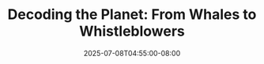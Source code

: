 ---
date: 2025-07-08T04:55:00-08:00
title: "Decoding the Planet: From Whales to Whistleblowers"
ogtitle: "Decoding the Planet: From Whales to Whistleblowers"
description: "AI may be able to talk to animals, but at what cost to the planet. Who is making those decisions, and why it matters."
ogdescription: "AI may be able to talk to animals, but at what cost to the planet. Who is making those decisions, and why it matters."
number: 54
season: 8
seasonepisode: 4
url: /season8/episode4/
aliases:
- /season8/decoding-the-planet-from-whales-to-whistleblowers/
embed: "effaa8fc-95cf-41c7-9fa8-28976fa269c3"
mp3: "https://afp-940950-injected.calisto.simplecastaudio.com/9b52b824-909f-4be5-aaf0-10f9e93c7818/episodes/effaa8fc-95cf-41c7-9fa8-28976fa269c3/audio/128/default.mp3?awCollectionId=9b52b824-909f-4be5-aaf0-10f9e93c7818&awEpisodeId=effaa8fc-95cf-41c7-9fa8-28976fa269c3&nocache"
categories: "episodes"
host: "Bridget Todd"
shownotes: |
  AI may be able to talk to animals, but at what cost to the planet. Who is making those decisions, and why it matters. From decoding whale language to protecting our oceans from unchecked offshore drilling, Bridget Todd talks to visionaries seeking to preserve our beautiful, fragile world.

  **[Holly Alpine](https://www.linkedin.com/in/hollyalpine/)** left her job with Microsoft over the company's role in providing fossil fuel companies with AI tools that could accelerate their production of oil and gas.

  As the AI and climate lead at **[Hugging Face](https://huggingface.co/)**, a platform for sharing open-source AI models, **[Sasha Luccioni](https://www.linkedin.com/in/sashaluccioniphd/)** calls for more transparency from tech companies about how much energy it takes to power AI.

  **[Aza Raskin](https://x.com/aza)**, co-founder and president of the **[Earth Species Project](https://www.earthspecies.org/)**, explains why using AI to decode animal communication could be the key to protecting our planet.

transcript: |
  **Bridget Todd:** Hey everyone, I'm Bridget Todd and this is IRL --- the award-winning podcast brought to you by Mozilla Foundation with PRX. And you know something, I'm kind of getting a little worried about the climate impacts of AI. Listen up.

  **Aza Raskin:** The Hello in Humpback Whale - it's called a whoop call. Sounds a little bit like, Pbbbbt. When you get really good, apparently you can also say your name while saying your hello, but all I've got is Pbbbt.

  **Bridget Todd:** That's pbbbbt - better known as Aza Raskin, co-founder of the Earth Species project. He's using AI to understand how animals communicate. More from Aza in a bit.

  **Holly Alpine**: My name is Holly Alpine. I am ex Microsoft and currently building a coalition about the intersection of big tech and big oil.

  **Bridget Todd:** You may have heard of Holly Alpine. She used to work for Microsoft. She was the Head of Datacenter Community Environmental Sustainability and Employee Engagement. It was a big title. And a big job. But last year she quit. Then she went public with her ethical concerns about Microsoft's support for the oil and gas industry. Holly has been called a whistle-blower and an activist. And it's not that Holly's down on technology. She actually loves it. You can really hear that when she talks about moving through MIcrosoft's ranks to become a leader within the company.

  **Holly Alpine:** I had a fantastic time working for Microsoft for the vast majority of my time there. I have such respect for the company. So I was an energy analyst for a couple of years and that was fantastic to see this huge growth in the data center space and kind of how Microsoft was managing energy to try to power these massive, massive data centers.

  **Bridget Todd:** Holly worked with communities around some of Microsoft's data centers.

  **Holly Alpine:** I proposed a new program, which I ended up founding and developing over the next six years on a program to invest in sustainability projects into those communities. I led that for many years as my day job. And absolutely loved it.

  **Bridget Todd:** Two areas in particular were a big focus.

  **Holly Alpine:** So urban forestry, that's supporting planting and protection of existing trees in urban environments. Trees are so important for local communities in so many different ways. And then of course, ecological restoration as well.

  **Bridget Todd**: It's funny that you say this. I care quite a bit about the tree canopy in my community and all the things you said, right? It's an equity issue. It's an environmental issue. It's a crime issue because when there's less of a tree canopy, crime is, in those areas, crime is worse - It's a whole thing with me, so I'm happy to hear you say this. But I say that to say that your passion and concern and care around sustainability and the environment is palpable, like I can hear it in your voice when you're speaking about it. And I wonder, was there a moment where within Microsoft, your perspective shifted on AI and Microsoft's climate commitments, where you were like, something needs to change. I'm not feeling good about these commitments and what they're saying versus what they're doing.

  **Holly Alpine:** Absolutely. There's a LinkedIn article that was published by a Microsoft employee talking about how with Azure, the future of oil and gas exploration and production is brighter than ever. That really resonated with me because I did not want to be part of a company that was helping the oil and gas industry have a future that is brighter than ever.

  **Bridget Todd:** So can you help us understand how exactly generative AI is used? You know, it's not, we're not talking about oil executives having conversations with chatbots, right?

  **Holly Alpine:** Correct. AI can, or advanced technology can be used in a few different ways, but a lot of it is around these large, large data sets that really cannot be used by a human effectively. And so this can be fed into an artificial intelligence to be able to analyze vast amounts of data. And so some of the things that are being used for, would be to find new hydrocarbon reserves quicker. So for example, mapping the entire ocean floor is a great example of how this technology is used. That's not something that a human being would generally be able to analyze. Um, but with these advanced technologies, they can map the entire ocean floor to find these previously inaccessible reserves. They can find more wells. They can enhance the recovery of their existing reservoirs. They also have insights into new revenue models so they can increase profits. So these are things that these advanced technologies are able to do.

  **Bridget Todd:** Just to help me get a sense of the scope of what we're talking about, like, do you have some of your favorite facts or figures about the climate impact that can help folks understand, like, the scale and the magnitude that we're talking about?

  **Holly Alpine:** Yeah, I mean, one of the big ones is around the $1.4 billion potential revenue increase for Exxon Mobil from Microsoft's AI tools. And this is from Microsoft's AI tools.

  **Bridget Todd:** In an article in the Atlantic magazine last September, tech journalist Karen Hao wrote that she had accessed a slide deck from 2022 with an analysis that showed how Microsoft's tools could allow ExxonMobil to increase its annual revenue by $1.4 billion dollars. Karen also said the analysis showed that $600 million dollars of that revenue could come from optimizing ExxonMobil's drilling. It's hard to wrap your mind around those numbers.

  **Holly Alpine:** It's really hard to get your head around. And what a lot of people gravitate to and what we're really seeing now is when we think about AI and sustainability and, you know, Earth impacts, a lot of people gravitate towards the impacts of the data centers themselves and the energy use and the water use. Definitely important. This is a separate topic though on what these advanced technologies are being used to do and that's what our focus is and we believe it's extremely important and it's somehow being skipped over in a lot of these discussions on AI.

  **Bridget Todd:** At first, Holly tried pushing for change from within Microsoft. She co-founded an employee group promoting sustainability. And it grew to over 10,000 employees, all of whom wanted to be more engaged in climate issues and solutions.

  **Holly Alpine:** So within Microsoft, we wrote a memo highlighting our concerns. We were very explicit with some recommendations that were well thought out and Microsoft actually really largely agreed with but they made some promises in that initial meeting that also never came to fruition. We had many discussions with the whole employee community. We had hundreds of people on the calls where we facilitated these discussions and brought up employee concerns and that's where we got a lot of those commitments. And I think it just took a few years of that and we really tried as hard as we felt like we could internally before really realizing that internal only was not going to be enough.

  **Bridget Todd:** So after 10 years at Microsoft, Holly faced a moment of truth about what she could accomplish from within. Her final decision: leave her dream job.

  **Holly Alpine:** It was definitely tough. I loved my team and I loved the work I was doing, but you know, deep down I always had a bit of concerns about how at the end of the day the purpose of a corporation is to generate value for shareholders.

  **Sasha Luccioni:** There are lots of people that care about sustainability, that care about ethics inside big tech companies, but it's really hard to operationalize these intentions when decisions are made because they are driven by the profit model of the company.

  **Bridget Todd:** That's Sasha Luccioni Luccioni. She's the AI and Climate Lead at Hugging Face, a platform for building, training, and deploying machine learning models. And while Holly Alpine focuses on the output of AI and its impact on the environment, a big part of Sasha's focus is on the energy input. Just how much energy does it take to power AI?

  The fact is, we don't really know.

  **Sasha Luccioni:** So, for example, we don't have any numbers for Chat GPT, we don't have any numbers for Claude. We're operating with a bunch of kind of hearsay. People say that this is this kind of model. People say that chat GPT is this energy intensive, but we don't know. And so for me, it's like,as long as we're operating in a structure, right, where we don't have any details about these models, we can't essentially be sustainably minded. But once, for example, regulators or, or users themselves say, Hey, we're not using this technology unless you give us this information, like each one of my queries on average, how much energy does it use or how much CO2 does it emit - like, I think that that's the information that we need in order to make the choices, because otherwise we're just comparing, I don't know, like apples and giraffes. Like we don't even know what orders of magnitude. And also the problem is that like most of these systems are not single models anymore. They're kind of pipelines of different components. And so we don't even know what we're using. We don't know what the safety mechanisms are. We don't know if a model changed or not. We don't know if there's some kind of filters, we don't know any, any of it. And so the first step would be more transparency. And then you can talk about sustainability.

  **Bridget Todd:** So that's the business side of the equation, but what about the users? Sasha says we need to think about how we're contributing to the energy consumption of AI.

  **Sasha Luccioni:** What I'm hearing more and more is that people have ChatGPT or Claude or whatever other LLM open on their desktop all the time. And so they just go to it for any kind of tasks, for example, calculating some math problems. And so in that case, it really doesn't make sense because it's orders of magnitude. It's like 10,000 times more energy, if I had to put a number on it, than kind of a solar powered small handheld calculator, and that just doesn't make any sense. But if you're doing something that's, you know, writing a haiku about the beauty of Canadian winters, like maybe that's something that you can't do with any other technology but I think it's worth kind of having this reflection, like, do you need to use Siri for a grocery list? Or can you have a paper and pen or, you know, something put up on your fridge or even on your phone locally as a notepad thing? So, I mean, it's all about tasks and trade-offs. And I think the more that people start having these reflections, the less we're going to see kind of these superfluous uses of AI.

  **Bridget Todd:** Reflecting on tasks and trade-offs. For Sasha - that means forget the grocery lists. Save the AI power for more important things. Like solving big problems using as little energy as possible. For example, at an AI summit in Paris a few months ago, attendees were challenged to use AI to come up with a way to detect forest fires.

  **Sasha Luccioni:** Yeah, so one of the tasks was using images gathered by CCTV cameras of essentially forests in France. And forest fires are a huge problem in France, like in many places. And the goal is to use these kind of low energy CCTV cameras with on-device AI systems in order to detect not wildfires, but the plumes of smoke before the wildfires happen. And the goal is that they're going to be kind of scanning forests in real time. And then once they detect that initial kind of smoke, then firefighters will get dispatched before it becomes a fire and before it gets out of hand. And of course, AI is well suited for that.

  **Bridget Todd:** More after a quick break. And we're back. Shouldn't the fundamental point of AI be to solve big problems like wildfires? And find ways to help the planet? That lofty goal is something Aza Raskin Raskin holds close to his heart.

  **Bridget Todd:** Aza, thank you so much for being here. I'm so excited to talk to you.

  **Aza Raskin:** Oh, thank you so much. I'm so excited for this conversation.

  **Bridget Todd:** Aza Raskin Raskin - inventor of infinite scroll, is a writer, entrepreneur, inventor, and interface designer. And as co-founder of the Earth Species Project, he wants AI to help us do something extraordinary for the planet: understand and learn from animals.

  **Bridget Todd:** So Aza Raskin, how did this project come to be in the first place?

  **Aza Raskin:** Uh, well, many, many years ago, uh, I heard an NPR story about gelada monkeys, and I didn't know anything about them. They live in the Ethiopian highlands, and they have these large family groups of 1,000 to 2,000. And what's interesting is they sound sort of like women and children babbling when they speak, and in fact, the researchers sort of like swear that the geladas talk about them behind their backs, which, you know, it's probably true.

  **Bridget Todd:** They're gossips?

  **Aza Raskin:** They're gossips, exactly. And what I found so interesting was that this researcher said they have a very large vocabulary, one of the largest in the primate community. But we don't know what they're saying. And she was out there with a hand recorder and a hand transcriber trying to figure out what they're saying. And the thought in my mind was, well, shouldn't we be using, you know, machine learning and AI and large scale microphone arrays to figure this out? But back then, this was, you know, 2013. AI couldn't do something that human beings couldn't already do. It couldn't translate a language without a Rosetta Stone. And every year, I would check back in. Can we translate a language even if we don't have any examples of translation? And every year, the answer was no, no, no, until 2017. That year, the AI community figured out how to translate between human languages without any examples, without any Rosetta Stone, just by matching the shape of language. And I can describe a little bit of what that means. But that was the moment - it was like, it's time to start. And so that's when I started Earth Species with, uh, Britt Selvitelle, who's my original co-founder, eventually Katie Zacarian, who's now our CEO, joined as co-founder. We spent the first, really, three years just listening and learning and going out to the Congo rainforest or up to Alaska to work with biologists and ethologists because their work is hard. Being out in the field is hard. It's not like with humans where you can just get on the internet and scrape lots of data. Like, it, it is blood, sweat, and tears to go capture and work with these animals. And it was then in really 2020 after we had done this sort of listening tour, they were like, all right, it's time to start hiring AI researchers and get going.

  **Bridget Todd:** Aza's team shared a couple of recordings of animals with us - we cued one up for this interview and full disclosure - I didn't know what kind of animal it was when we played the clip.  Okay. I'm going to guess that was some kind of an exotic bird having a conversation.

  **Aza Raskin:** Hmm. Uh, it is a bird. Um, do you want to know what kind of bird? It's not exotic.

  **Bridget Todd:** Oh, what is it?

  **Aza Raskin:** It's a crow. It's a carrion crow. And isn't that, isn't that amazing? Like we think we know what animals sound like, but in fact, we don't really. Um, the diversity and the range of their communication. This is actually one of the projects I'm most excited about, is, we are working with these crows in Spain and they have a unique culture. So normally crows raise their chicks in pairs. So like a father and a mother will raise their, their chick, but these crows have figured out a different social structure where they come together and communally raise their children, sort of like in a village, it's almost like a commune or a kibbutz. And to do that, they have their own unique vocabulary and their own unique dialect, and they'll take outside adults in, teach them their vocabulary and dialect, and then they will start participating in the communal child rearing, which is wild. And so we're working with these researchers that have little backpacks on the birds that record how the birds move, what they say. And we're starting to get towards decoding using our latest models. And to give just one example, what the models have been able to pick up is that there is a particular sound that the crows make when they're coming back to feed their babies. And they will land in the nest, make this sound, and it seems sort of like, I'm home, get ready to be fed, and they'll feed their babies.

  **Bridget Todd**: So if you were to play the sound of that crow into the translator for crow sounds, would you be able to tell me what it was saying?

  **Aza Raskin:** To some degree, but not the full degree. So, we have a model we call NatureLM. We released it the end of last year. And think of this as sort of like the GPT2 or GPT3 of animal communication. Uh, it's not up to a GPT4 yet.  And so you can post in the sound or many sounds from many different animals because we've trained this model on human speech on human music, and then like huge swaths of publicly accessible animal communication, as well as data from our partners. And it can actually answer you in English. So you would upload that sound and you'd be like, 'What kind of animal?' And it would say, 'crow'. And then you say, 'Is it an adult or is it a juvenile?' And it might say, juvenile or adult. Um, and you could say, 'What kind of call?' And it might say, this is an alarm call or this is a feeding call, depending on what we already know. And so we're starting to get to this place where you can have a full interactive session, drop in an entire audio clip, and say how many animals, of what kind, how many individuals are in here, and do we know anything about their behavior.

  **Bridget Todd:** Yeah, I'm curious. How was this model built? And like, what data sets are being used?

  **Aza Raskin:** So, we're actually starting now with human models. So, you know, you take one of the large scale open source language models trained on human speech. We then will add in human music, and then we start adding all of the datasets that are publicly available online and in research papers, and then we work with, you know, 40, 50, 60 plus biologists and institutions, and they also give us access to their data of animal communication, animal behavior, the 3D tracks of how animals move, and that's what trains these models. What's really interesting is the fact that training it on human language and human music first, turns out really helps the models work to classify, detect, do all of the tasks that we and biologists need for animal communication.And that tells you something interesting. That means domain transfer is working. That the patterns that AI is picking up in humans is transferring and is teaching us, teaching the AI, something about how animals communicate. And if there was nothing that was the same between the two communication systems, you wouldn't see that result. That's fascinating, that's starting to give you hints that actually there really is a similar underlying structure which we're starting to be able to understand.

  **Bridget Todd:** How close do you think we might be to actually being able to have a two way conversation and communicate with animals?

  **Aza Raskin:** Hmm. Well, here it depends a little bit on what you mean. If you mean that we will be able to have an AI and an animal communicate back and forth, but without human beings knowing what they're saying, that is right now. That's this year. That's possible or nearly possible. If it's, and human beings understand what we're saying, that's still a little ways off.

  **Bridget Todd:** I cannot wait until we're getting, like, animal podcasts, like, what, like, what's on their mind?

  **Aza Raskin:** Right? Um, we're gonna have a whole new type of reality television show where it's just like all of their internal dynamics. But also, the thing that blows my mind, right, is - actually, we're working with, with, um, with beluga, as of one of the species in collaboration with Valeria Vergara, who's one of the leading experts on beluga communication, they have dialects. You can actually tell which clan a beluga comes from based on just how they speak, just their dialect. And dialects over time can drift so far apart to become mutually unintelligible languages. So orcas, for instance, have both dialects and languages. Dialects, they can communicate between themselves.Languages, they cannot. So just like English to French. And when you trace those back, you know, as I said, often those can go in dolphins whales for 34 million years. And imagine what wisdom there must be, in something that has survived, 34 million years of cultural evolution. Like, whatever it is, almost certainly it is outside the scope of human imagination. And whatever it is that is the solution to humanity's problems, I argue it's not in our imagination because if it was, we'd be doing it, but we're not. So we are looking for things that are outside the sphere of human imagination. And that's what gets me so excited is not the ways that we're going to be able to directly translate to animal language to and from. That I think will be fascinating. But even more so are the things we cannot possibly imagine.

  **Bridget Todd:** You can probably tell, this was blowing my mind. It is mind-blowing stuff. And a real creative use of AI. If we really learn to decode animal communication, it could fundamentally change our relationship with them. But the question is: what will we as humans do with this powerful new tool?

  **Aza Raskin:** What happens when AI starts to be able to speak back to animals. So in the same way that chat GPT doesn't really understand what you're saying but it spits out statistically likely text at a very high level that your brain then interprets as meaningful. So too can we make models that mimic the statistics of how animals speak, and then speak back. And in fact, you know, we are working right now to see if we can pass the Zebra Finch Turing test. That is, can we have a Zebra Finch, which is a type of songbird, talking to another Zebra Finch, and then you swap out the animal for an AI, and can the Zebra Finch tell the difference? Um, and we're starting to get hints that maybe actually we can pass that test, um, in some very preliminary studies, which is, which is fascinating. But what do we know then? Well, we know that humpback whale song goes viral. So for whatever reason, humpback whales off the coast of Australia are like the K-Pop singers. They, whatever they sing, because there's, you know, they, they travel halfway around the world and sometimes their communication could go across an ocean basin, that the entire world population or much of the world population can start to sing the songs of the Australian Humpbacks. So if we just create a synthetic whale that sings and place it in the ocean, that might create a kind of viral meme, a whale QAnon, that disrupts a culture which has lasted for 34 million years, as far as we can tell, right? That's 85 times longer than the human species has existed. So obviously there's a deep set of responsibility and ethics that's required once you start to create the ability to communicate back, especially before you know what you're saying. And that means it's really important to think about what does open sourcing mean if there aren't protections against the abuse of the technology. And so we're doing a lot of work now to think about, what is the, you know, Geneva Convention for Cross-Species Communication or Declaration for Universal Communication Across Species? Like, how do we create the norms and the rules and the laws so that when the technology is deployed and, you know, we now see it as inevitable that this stuff gets made, that it's used by not just us but the world to, you know, enhance the natural world and not, you know, create viral memes and disrupt these ancient cultures?

  **Bridget Todd:** Well I want to get into that because I know that intersects with a lot of your different bodies of work. You're somebody who's been really critical of how technology is used inhumanely in a ton of different contexts. So I wonder, like, I mean, it sounds weird to think about, but it sounds like it is absolutely necessary and time to be having these conversations. How do you prevent harms like this? How do we prevent bad actors tricking whales into swimming into traps, people who want to hunt them or something. How do we actually make sure that this technology is being used in ways that are humane and ethical?

  **Aza Raskin:** It's a great question and If I said I knew all the answers, I'd be lying. It's very complex. So bad actor use is going to be, you know, uh, poachers and ecotourists sort of like, 'Hey, Hey, animal, like, Hey, Rhino, come over here, come over here. There's food over here.' And for that, we're going to need a set of like, you know, rules, norms, enforcement, um, geofencing, uh, any app that might be able to, like, speak back, things like that. And then, you know, I think factory farms are going to have an incentive to use these kinds of technologies for greater control. And before there's an economic incentive, before the technology is real, I think creators of technology have an obligation to pre-think through how their technology will be used and then work to create the appropriate international and national protections so that they don't get used that way.

  ** Bridget Todd:** So Aza, how has this work changed the way that you personally think about and relate to the natural world?

  **Aza Raskin:** I think of it, a little bit like that moment, in 1995, when the Hubble Telescope was pointed at the empty patch of sky, and what they discovered was not nothing. What they discovered was the most number of galaxies anyone had ever seen in a particular spot. That is to say, they pointed the telescope at nothing and what they discovered was everything. And I think that's what is about to happen with our new scientific tools. That we will point our new scientific tools at an area where we don't think there really is anything as Western science and what we're to discover is everything. And that, to me, as an individual human, it just cracks my heart wide open.

  **Bridget Todd:** Imagine if we could understand what whales are saying to each other. If we could learn from their millions of years of evolutionary experience. Or if AI could help prevent wildfires from burning our towns and cities. If we think along those lines we have a real chance of using AI to better the world. And I think the whales would agree with that. Thank you all so much for listening to Season 8 of IRL. A big shoutout to all of our guests, who so generously shared their time and their stories. A special thank you to Erin Pettit, along with Solana Larsen, Eeva Moore J. Bob Alotta, Toni Carlson, Caitlin Faulds, Rebecca Seidel, and the rest of the team at PRX. For more about our guests, check out our show notes, or visit IRLpodcast dot org. This fall, Mozilla Foundation is launching an exciting new digital magazine all about how to live online. It's called Nothing Personal. It'll champion the best of the internet, the people, the ideas, and the possibilities. So stay tuned.
---